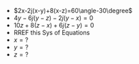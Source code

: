 - $2x-2j(x-y)+8(x-z)=60\angle-30\degree$
- $4y-6j(y-z)-2j(y-x)=0$
- $10z+8(z-x)+6j(z-y)=0$
- RREF this Sys of Equations
- $x=?$
- $y=?$
- $z=?$